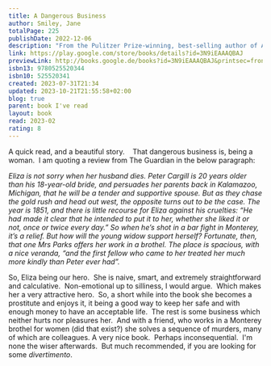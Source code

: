```yaml
---
title: A Dangerous Business
author: Smiley, Jane
totalPage: 225
publishDate: 2022-12-06
description: "From the Pulitzer Prize-winning, best-selling author of A Thousand Acres: An amazing “mash-up of a Western, a serial-killer mystery and a feminist-inflected tale of life in a bordello” (The Washington Post). In 1850s Gold Rush California two young prostitutes, best friends Eliza and Jean, attempt to find their way in a lawless town on the fringes of the Wild West—a bewitching combination of beauty and danger—as what will become the Civil War looms on the horizon. “Everyone knows that this is a dangerous business, but between you and me, being a woman is a dangerous business, and don’t let anyone tell you otherwise...&quot; Monterey, 1851. Ever since her husband was killed in a bar fight, Eliza Ripple has been working in a brothel. It seems like a better life, at least at first. The madam, Mrs. Parks, is kind, the men are (relatively) well behaved, and Eliza has attained what few women have: financial security. But when the dead bodies of young women start appearing outside of town, a darkness descends that she can't resist confronting. Side by side with her friend Jean, and inspired by her reading, especially by Edgar Allan Poe’s detective Dupin, Eliza pieces together an array of clues to try to catch the killer, all the while juggling clients who begin to seem more and more suspicious. Eliza and Jean are determined not just to survive, but to find their way in a lawless town on the fringes of the Wild West—a bewitching combination of beauty and danger—as what will become the Civil War looms on the horizon. As Mrs. Parks says, &quot;Everyone knows that this is a dangerous business, but between you and me, being a woman is a dangerous business, and don’t let anyone tell you otherwise ..."
link: https://play.google.com/store/books/details?id=3N9iEAAAQBAJ
previewLink: http://books.google.de/books?id=3N9iEAAAQBAJ&printsec=frontcover&dq=Jane+Smiley,+A+dangerous+business&hl=&as_pt=BOOKS&cd=1&source=gbs_api
isbn13: 9780525520344
isbn10: 525520341
created: 2023-07-31T21:34
updated: 2023-10-21T21:55:58+02:00
blog: true
parent: book I've read
layout: book
read: 2023-02
rating: 8
---
```


A quick read, and a beautiful story.    That dangerous business is, being a woman.  I am quoting a review from The Guardian in the below paragraph:

_Eliza is not sorry when her husband dies. Peter Cargill is 20 years older than his 18-year-old bride, and persuades her parents back in Kalamazoo, Michigan, that he will be a tender and supportive spouse. But as they chase the gold rush and head out west, the opposite turns out to be the case. The year is 1851, and there is little recourse for Eliza against his cruelties: “He had made it clear that he intended to put it to her, whether she liked it or not, once or twice every day.” So when he’s shot in a bar fight in Monterey, it’s a relief. But how will the young widow support herself? Fortunate, then, that one Mrs Parks offers her work in a brothel. The place is spacious, with a nice veranda, “and the first fellow who came to her treated her much more kindly than Peter ever had”._

So, Eliza being our hero.  She is naive, smart, and extremely straightforward and calculative.  Non-emotional up to silliness, I would argue.  Which makes her a very attractive hero.  So, a short while into the book she becomes a prostitute and enjoys it, it being a good way to keep her safe and with enough money to have an acceptable life.  The rest is some business which neither hurts nor pleasures her.  And with a friend, who works in a Monterey brothel for women (did that exist?) she solves a sequence of murders, many of which are colleagues.
A very nice book.  Perhaps inconsequential.  I'm none the wiser afterwards.  But much recommended, if you are looking for some _divertimento_.
